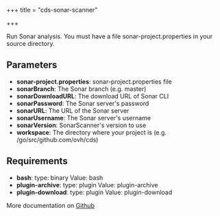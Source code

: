 +++
title = "cds-sonar-scanner"

+++

Run Sonar analysis. You must have a file sonar-project.properties in your source directory.

## Parameters

* **sonar-project.properties**: sonar-project.properties file
* **sonarBranch**: The Sonar branch (e.g. master)
* **sonarDownloadURL**: The download URL of Sonar CLI
* **sonarPassword**: The Sonar server's password
* **sonarURL**: The URL of the Sonar server
* **sonarUsername**: The Sonar server's username
* **sonarVersion**: SonarScanner's version to use
* **workspace**: The directory where your project is (e.g. /go/src/github.com/ovh/cds)


## Requirements

* **bash**: type: binary Value: bash
* **plugin-archive**: type: plugin Value: plugin-archive
* **plugin-download**: type: plugin Value: plugin-download


More documentation on [Github](https://github.com/ovh/cds/tree/master/contrib/actions/cds-sonar-scanner.yml)


